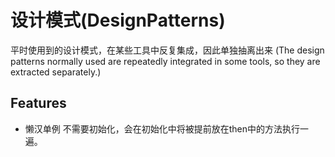 # 设计模式(DesignPatterns)

平时使用到的设计模式，在某些工具中反复集成，因此单独抽离出来
(The design patterns normally used are repeatedly integrated in some tools, so they are extracted separately.)

## Features
- 懒汉单例
不需要初始化，会在初始化中将被提前放在then中的方法执行一遍。
